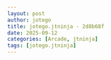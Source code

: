 ```yaml
---
layout: post
author: jotego
title: jotego.jtninja - 2d8b68f
date: 2025-09-12
categories: [Arcade, jtninja]
tags: [jotego.jtninja]
---
```


